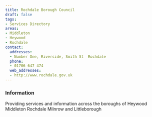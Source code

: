 ```yaml
---
title: Rochdale Borough Council
draft: false
tags:
- Services Directory
areas:
- Middleton
- Heywood
- Rochdale
contact:
  addresses:
  - Number One, Riverside, Smith St  Rochdale
  phone:
  - 01706 647 474
  web_addresses:
  - http://www.rochdale.gov.uk
---
```


### Information
Providing services and information
across the boroughs of
Heywood
Middleton
Rochdale
Milnrow
and Littleborough